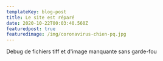 ```yaml
---
templateKey: blog-post
title: Le site est réparé
date: 2020-10-22T00:03:40.560Z
featuredpost: true
featuredimage: /img/coronavirus-chien-pq.jpg
---
```

Debug de fichiers tiff et d'image manquante sans garde-fou